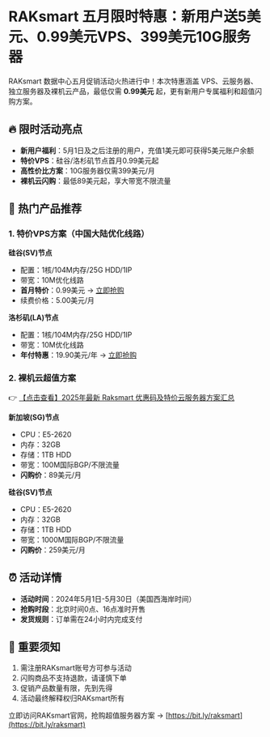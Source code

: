 # RAKsmart 五月限时特惠：新用户送5美元、0.99美元VPS、399美元10G服务器

RAKsmart 数据中心五月促销活动火热进行中！本次特惠涵盖 VPS、云服务器、独立服务器及裸机云产品，最低仅需 **0.99美元** 起，更有新用户专属福利和超值闪购方案。

## 🔥 限时活动亮点

- **新用户福利**：5月1日及之后注册的用户，充值1美元即可获得5美元账户余额
- **特价VPS**：硅谷/洛杉矶节点首月0.99美元起
- **高性价比方案**：10G服务器仅需399美元/月
- **裸机云闪购**：最低89美元起，享大带宽不限流量

## 🚀 热门产品推荐

### 1. 特价VPS方案（中国大陆优化线路）

**硅谷(SV)节点**  
- 配置：1核/104M内存/25G HDD/1IP  
- 带宽：10M优化线路  
- **首月特价**：0.99美元 → [立即抢购](https://bit.ly/raksmart)  
- 续费价格：5.00美元/月  

**洛杉矶(LA)节点**  
- 配置：1核/104M内存/25G HDD/1IP  
- 带宽：10M优化线路  
- **年付特惠**：19.90美元/年 → [立即抢购](https://bit.ly/raksmart)  

### 2. 裸机云超值方案

👉 [【点击查看】2025年最新 Raksmart 优惠码及特价云服务器方案汇总](https://bit.ly/raksmart)

**新加坡(SG)节点**  
- CPU：E5-2620  
- 内存：32GB  
- 存储：1TB HDD  
- 带宽：100M国际BGP/不限流量  
- **闪购价**：89美元/月  

**硅谷(SV)节点**  
- CPU：E5-2620  
- 内存：32GB  
- 存储：1TB HDD  
- 带宽：1000M国际BGP/不限流量  
- **闪购价**：259美元/月  

## ⏰ 活动详情

- **活动时间**：2024年5月1日-5月30日（美国西海岸时间）
- **抢购时段**：北京时间0点、16点准时开售
- **发货规则**：订单需在24小时内完成支付

## 📝 重要须知

1. 需注册RAKsmart账号方可参与活动
2. 闪购商品不支持退款，请谨慎下单
3. 促销产品数量有限，先到先得
4. 活动最终解释权归RAKsmart所有

立即访问RAKsmart官网，抢购超值服务器方案 → [https://bit.ly/raksmart](https://bit.ly/raksmart)